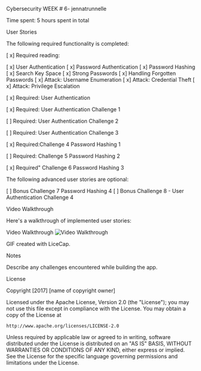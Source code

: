 Cybersecurity WEEK # 6- jennatrunnelle

Time spent: 5 hours spent in total

User Stories

The following required functionality is completed:

[ x] Required reading:

[ x] User Authentication
[ x] Password Authentication
[ x] Password Hashing
[ x] Search Key Space
[ x] Strong Passwords
[ x] Handling Forgotten Passwords
[ x] Attack: Username Enumeration
[ x] Attack: Credential Theft
[ x] Attack: Privilege Escalation

[ x] Required: User Authentication

[ x] Required: User Authentication Challenge 1

[ ] Required: User Authentication Challenge 2

[ ] Required: User Authentication Challenge 3

[ x] Required:Challenge 4 Password Hashing 1

[ ] Required: Challenge 5 Password Hashing 2

[ x] Required" Challenge 6 Password Hashing 3

The following advanced user stories are optional:

[ ] Bonus Challenge 7 Password Hashing 4
[ ] Bonus Challenge 8 - User Authentication Challenge 4

Video Walkthrough

Here's a walkthrough of implemented user stories:

Video Walkthrough
<img src='URL GOES HERE' title='Video Walkthrough' width='' alt='Video Walkthrough' />


GIF created with LiceCap.

Notes

Describe any challenges encountered while building the app.

License

Copyright [2017] [name of copyright owner]

Licensed under the Apache License, Version 2.0 (the "License");
you may not use this file except in compliance with the License.
You may obtain a copy of the License at

    http://www.apache.org/licenses/LICENSE-2.0

Unless required by applicable law or agreed to in writing, software
distributed under the License is distributed on an "AS IS" BASIS,
WITHOUT WARRANTIES OR CONDITIONS OF ANY KIND, either express or implied.
See the License for the specific language governing permissions and
limitations under the License.
